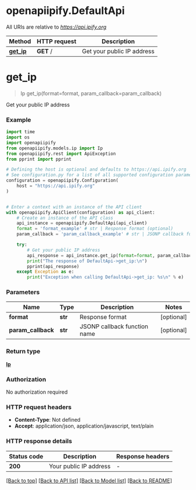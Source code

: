 # openapiipify.DefaultApi

All URIs are relative to *https://api.ipify.org*

Method | HTTP request | Description
------------- | ------------- | -------------
[**get_ip**](DefaultApi.md#get_ip) | **GET** / | Get your public IP address


# **get_ip**
> Ip get_ip(format=format, param_callback=param_callback)

Get your public IP address

### Example


```python
import time
import os
import openapiipify
from openapiipify.models.ip import Ip
from openapiipify.rest import ApiException
from pprint import pprint

# Defining the host is optional and defaults to https://api.ipify.org
# See configuration.py for a list of all supported configuration parameters.
configuration = openapiipify.Configuration(
    host = "https://api.ipify.org"
)


# Enter a context with an instance of the API client
with openapiipify.ApiClient(configuration) as api_client:
    # Create an instance of the API class
    api_instance = openapiipify.DefaultApi(api_client)
    format = 'format_example' # str | Response format (optional)
    param_callback = 'param_callback_example' # str | JSONP callback function name (optional)

    try:
        # Get your public IP address
        api_response = api_instance.get_ip(format=format, param_callback=param_callback)
        print("The response of DefaultApi->get_ip:\n")
        pprint(api_response)
    except Exception as e:
        print("Exception when calling DefaultApi->get_ip: %s\n" % e)
```



### Parameters


Name | Type | Description  | Notes
------------- | ------------- | ------------- | -------------
 **format** | **str**| Response format | [optional] 
 **param_callback** | **str**| JSONP callback function name | [optional] 

### Return type

[**Ip**](Ip.md)

### Authorization

No authorization required

### HTTP request headers

 - **Content-Type**: Not defined
 - **Accept**: application/json, application/javascript, text/plain

### HTTP response details

| Status code | Description | Response headers |
|-------------|-------------|------------------|
**200** | Your public IP address |  -  |

[[Back to top]](#) [[Back to API list]](../README.md#documentation-for-api-endpoints) [[Back to Model list]](../README.md#documentation-for-models) [[Back to README]](../README.md)

